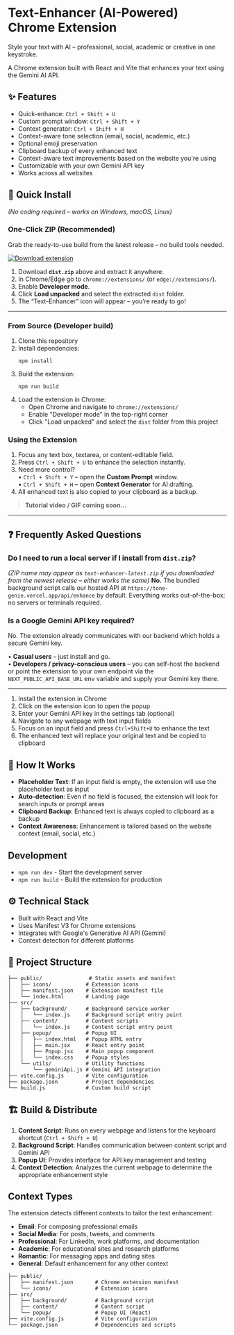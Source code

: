 # Text-Enhancer (AI-Powered) Chrome Extension

Style your text with AI – professional, social, academic or creative in one keystroke.

A Chrome extension built with React and Vite that enhances your text using the Gemini AI API.

## ✨ Features

- Quick-enhance: `Ctrl + Shift + U`  
- Custom prompt window: `Ctrl + Shift + Y`  
- Context generator: `Ctrl + Shift + H`  
- Context-aware tone selection (email, social, academic, etc.)  
- Optional emoji preservation  
- Clipboard backup of every enhanced text
- Context-aware text improvements based on the website you're using
- Customizable with your own Gemini API key
- Works across all websites

## 🚀 Quick Install  
*(No coding required – works on Windows, macOS, Linux)*

### One-Click ZIP (Recommended)
Grab the ready-to-use build from the latest release – no build tools needed.

[![Download extension](https://img.shields.io/badge/⬇%20Download%20Text-Enhancer-dist.zip-7c3aed?style=for-the-badge&logo=google-chrome&logoColor=white)](https://github.com/yourusername/text-enhancer/releases/latest/download/dist.zip)

1. Download **`dist.zip`** above and extract it anywhere.
2. In Chrome/Edge go to `chrome://extensions/` (or `edge://extensions/`).
3. Enable **Developer mode**.
4. Click **Load unpacked** and select the extracted `dist` folder.
5. The “Text-Enhancer” icon will appear – you’re ready to go!

---

### From Source (Developer build)

1. Clone this repository
2. Install dependencies:
   ```
   npm install
   ```
3. Build the extension:
   ```
   npm run build
   ```
4. Load the extension in Chrome:
   - Open Chrome and navigate to `chrome://extensions/`
   - Enable "Developer mode" in the top-right corner
   - Click "Load unpacked" and select the `dist` folder from this project

### Using the Extension
1. Focus any text box, textarea, or content-editable field.
2. Press `Ctrl + Shift + U` to enhance the selection instantly.
3. Need more control?  
   • `Ctrl + Shift + Y` – open the **Custom Prompt** window.  
   • `Ctrl + Shift + H` – open **Context Generator** for AI drafting.
4. All enhanced text is also copied to your clipboard as a backup.

> **Tutorial video / GIF coming soon…**

---

## ❓ Frequently Asked Questions

### Do I need to run a local server if I install from `dist.zip`?

*(ZIP name may appear as `text-enhancer-latest.zip` if you downloaded from the newest release – either works the same)*
**No.** The bundled background script calls our hosted API at `https://tone-genie.vercel.app/api/enhance` by default.  Everything works out-of-the-box; no servers or terminals required.

### Is a Google Gemini API key required?
No. The extension already communicates with our backend which holds a secure Gemini key.

• **Casual users** – just install and go.  
• **Developers / privacy-conscious users** – you can self-host the backend or point the extension to your own endpoint via the `NEXT_PUBLIC_API_BASE_URL` env variable and supply your Gemini key there.

---

1. Install the extension in Chrome
2. Click on the extension icon to open the popup
3. Enter your Gemini API key in the settings tab (optional)
4. Navigate to any webpage with text input fields
5. Focus on an input field and press `Ctrl+Shift+U` to enhance the text
6. The enhanced text will replace your original text and be copied to clipboard

## 🧠 How It Works

- **Placeholder Text**: If an input field is empty, the extension will use the placeholder text as input
- **Auto-detection**: Even if no field is focused, the extension will look for search inputs or prompt areas
- **Clipboard Backup**: Enhanced text is always copied to clipboard as a backup
- **Context Awareness**: Enhancement is tailored based on the website context (email, social, etc.)

## Development

- `npm run dev` - Start the development server
- `npm run build` - Build the extension for production

## ⚙️ Technical Stack

- Built with React and Vite
- Uses Manifest V3 for Chrome extensions
- Integrates with Google's Generative AI API (Gemini)
- Context detection for different platforms

## 📁 Project Structure

```
├── public/               # Static assets and manifest
│   ├── icons/           # Extension icons
│   ├── manifest.json    # Extension manifest file
│   └── index.html       # Landing page
├── src/
│   ├── background/      # Background service worker
│   │   └── index.js     # Background script entry point
│   ├── content/         # Content scripts
│   │   └── index.js     # Content script entry point
│   ├── popup/           # Popup UI
│   │   ├── index.html   # Popup HTML entry
│   │   ├── main.jsx     # React entry point
│   │   ├── Popup.jsx    # Main popup component
│   │   └── index.css    # Popup styles
│   └── utils/           # Utility functions
│       └── geminiApi.js # Gemini API integration
├── vite.config.js       # Vite configuration
├── package.json         # Project dependencies
└── build.js             # Custom build script
```

## 🏗️ Build & Distribute

1. **Content Script**: Runs on every webpage and listens for the keyboard shortcut (`Ctrl + Shift + U`)
2. **Background Script**: Handles communication between content script and Gemini API
3. **Popup UI**: Provides interface for API key management and testing
4. **Context Detection**: Analyzes the current webpage to determine the appropriate enhancement style

## Context Types

The extension detects different contexts to tailor the text enhancement:

- **Email**: For composing professional emails
- **Social Media**: For posts, tweets, and comments
- **Professional**: For LinkedIn, work platforms, and documentation
- **Academic**: For educational sites and research platforms
- **Romantic**: For messaging apps and dating sites
- **General**: Default enhancement for any other context

```
├── public/
│   ├── manifest.json       # Chrome extension manifest
│   └── icons/              # Extension icons
├── src/
│   ├── background/         # Background script
│   ├── content/            # Content script
│   └── popup/              # Popup UI (React)
├── vite.config.js          # Vite configuration
└── package.json            # Dependencies and scripts
```

